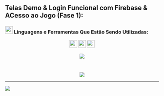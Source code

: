 <!---### ➤ Diretórios: 

[➥ Login Funcional](#Login-funcional)

[➥ Telas com Firebase [V 2.5]](#Telas-com-Firebase)

[➥ Telas Demo](#telas-demo)

[➥ Home+Jogo](#home-com-o-jogo)

---
--->

## Telas Demo & Login Funcional com Firebase & ACesso ao Jogo (Fase 1): 

### <img src="https://media2.giphy.com/media/QssGEmpkyEOhBCb7e1/giphy.gif?cid=ecf05e47a0n3gi1bfqntqmob8g9aid1oyj2wr3ds3mg700bl&rid=giphy.gif" width ="25"><b> Linguagens e Ferramentas Que Estão Sendo Utilizadas:</b> 

<p  align="center">

<img src="https://img.shields.io/badge/javascript%20-%23323330.svg?&style=for-the-badge&logo=javascript&logoColor=%23F7DF1E" height="25"/>
<img src="https://img.shields.io/badge/html5-%23E34F26.svg?style=for-the-badge&logo=html5&logoColor=white" height="25"/>  
<img src="https://img.shields.io/badge/css3-%231572B6.svg?style=for-the-badge&logo=css3&logoColor=white" height="25"/><br><br>
<img src= "http://img.shields.io/static/v1?label=STATUS&message=EM%20DESENVOLVIMENTO(BASE_FIGMA)&color=GREEN&style=for-the-badge"/>

  </p>

<br>

<p  align="center">
<img src="https://user-images.githubusercontent.com/90199276/230172074-0d03f1ed-5abd-4242-9f84-ae910b9d7e9d.png"/>
</p>

---

<img src="https://user-images.githubusercontent.com/90199276/233165383-10888524-4879-42a2-975f-796911be92ed.png">


